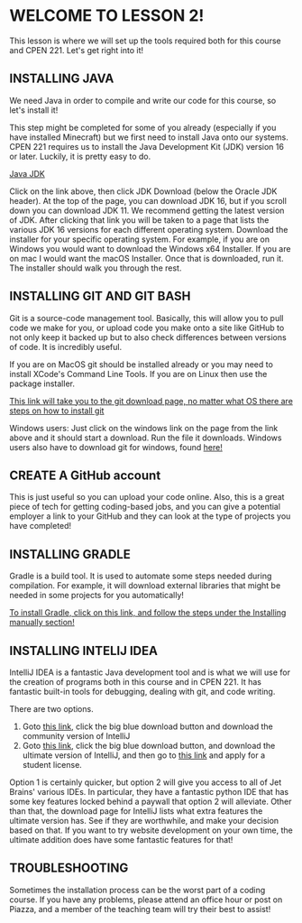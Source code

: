 # WELCOME TO LESSON 2!

This lesson is where we will set up the tools required both for this course and CPEN 221. Let's get right into it!

## INSTALLING JAVA

We need Java in order to compile and write our code for this course, so let's install it!

This step might be completed for some of you already (especially if you have installed Minecraft) but we first need to install Java onto our systems. CPEN 221 requires us to install the Java Development Kit (JDK) version 16 or later. Luckily, it is pretty easy to do.

[Java JDK](https://www.oracle.com/java/technologies/javase-downloads.html#JDK14)

Click on the link above, then click JDK Download (below the Oracle JDK header). At the top of the page, you can download JDK 16, but if you scroll down you can download JDK 11. We recommend getting the latest version of JDK.
After clicking that link you will be taken to a page that lists the various JDK 16 versions for each different operating system. Download the installer for your specific operating system. For example, if you are on Windows you would want to download the Windows x64 Installer. If you are on mac I would want the macOS Installer. Once that is downloaded, run it. The installer should walk you through the rest.

## INSTALLING GIT AND GIT BASH

Git is a source-code management tool. Basically, this will allow you to pull code we make for you, or upload code you make onto a site like GitHub to not only keep it backed up but to also check differences between versions of code. It is incredibly useful.

If you are on MacOS git should be installed already or you may need to install XCode's Command Line Tools. If you are on Linux then use the package installer.

[This link will take you to the git download page, no matter what OS there are steps on how to install git](https://git-scm.com/downloads)

Windows users: Just click on the windows link on the page from the link above and it should start a download. Run the file it downloads.
Windows users also have to download git for windows, found [here!](https://gitforwindows.org/)

## CREATE A GitHub account

This is just useful so you can upload your code online. Also, this is a great piece of tech for getting coding-based jobs, and you can give a potential employer a link to your GitHub and they can look at the type of projects you have completed!

## INSTALLING GRADLE

Gradle is a build tool. It is used to automate some steps needed during compilation. For example, it will download external libraries that might be needed in some projects for you automatically!

[To install Gradle, click on this link, and follow the steps under the Installing manually section!](https://gradle.org/install/)

## INSTALLING INTELIJ IDEA

IntelliJ IDEA is a fantastic Java development tool and is what we will use for the creation of programs both in this course and in CPEN 221. It has fantastic built-in tools for debugging, dealing with git, and code writing. 

There are two options.

1. Goto [this link](https://www.jetbrains.com/idea/), click the big blue download button and download the community version of IntelliJ
2. Goto [this link](https://www.jetbrains.com/idea/), click the big blue download button, and download the ultimate version of IntelliJ, and then go to [this link](https://www.jetbrains.com/community/education/#students) and apply for a student license.

Option 1 is certainly quicker, but option 2 will give you access to all of Jet Brains' various IDEs. In particular, they have a fantastic python IDE that has some key features locked behind a paywall that option 2 will alleviate. Other than that, the download page for IntelliJ lists what extra features the ultimate version has. See if they are worthwhile, and make your decision based on that. If you want to try website development on your own time, the ultimate addition does have some fantastic features for that!

## TROUBLESHOOTING

Sometimes the installation process can be the worst part of a coding course. If you have any problems, please attend an office hour or post on Piazza, and a member of the teaching team will try their best to assist!

